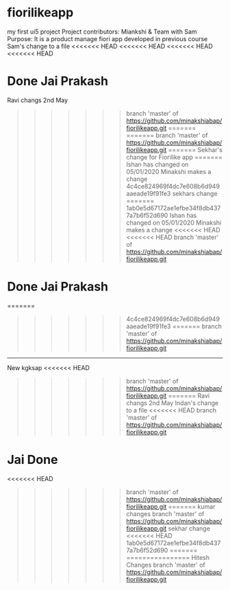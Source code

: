 # fiorilikeapp
my first ui5 project
Project contributors:
Miankshi & Team with Sam
Purpose:
It is a product manage fiori app developed in previous course
Sam's change to a file
<<<<<<< HEAD
<<<<<<< HEAD
<<<<<<< HEAD
<<<<<<< HEAD

Done Jai Prakash
=======
Ravi changs 2nd May
>>>>>>> branch 'master' of https://github.com/minakshiabap/fiorilikeapp.git
=======
=======
>>>>>>> branch 'master' of https://github.com/minakshiabap/fiorilikeapp.git
=======
Sekhar's change for Fiorilike app
=======
Ishan has changed on 05/01/2020
Minakshi makes a change
>>>>>>> 4c4ce824969f4dc7e608b6d949aaeade19f91fe3
sekhars change
=======
>>>>>>> 1ab0e5d67172ae1efbe34f8db4377a7b6f52d690
Ishan has changed on 05/01/2020
Minakshi makes a change
<<<<<<< HEAD
<<<<<<< HEAD
>>>>>>> branch 'master' of https://github.com/minakshiabap/fiorilikeapp.git

Done Jai Prakash
=======
=======
>>>>>>> 4c4ce824969f4dc7e608b6d949aaeade19f91fe3
=======
>>>>>>> branch 'master' of https://github.com/minakshiabap/fiorilikeapp.git
---
New kgksap
<<<<<<< HEAD
>>>>>>> branch 'master' of https://github.com/minakshiabap/fiorilikeapp.git
=======
Ravi changs 2nd May
Indan's change to a file
<<<<<<< HEAD
>>>>>>> branch 'master' of https://github.com/minakshiabap/fiorilikeapp.git

Jai Done
=======
<<<<<<< HEAD
>>>>>>> branch 'master' of https://github.com/minakshiabap/fiorilikeapp.git
=======
kumar changes
>>>>>>> branch 'master' of https://github.com/minakshiabap/fiorilikeapp.git
sekhar change
<<<<<<< HEAD
>>>>>>> 1ab0e5d67172ae1efbe34f8db4377a7b6f52d690
=======
================
Hitesh Changes
>>>>>>> branch 'master' of https://github.com/minakshiabap/fiorilikeapp.git
